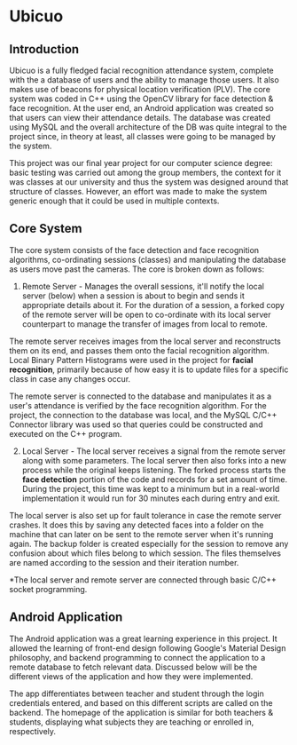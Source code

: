 # Ubicuo

## Introduction
Ubicuo is a fully fledged facial recognition attendance system, complete with the a database of users and the ability to manage those users. It also makes use of beacons for physical location verification (PLV). The core system was coded in C++ using the OpenCV library for face detection & face recognition. At the user end, an Android application was created so that users can view their attendance details. The database was created using MySQL and the overall architecture of the DB was quite integral to the project since, in theory at least, all classes were going to be managed by the system.

This project was our final year project for our computer science degree: basic testing was carried out among the group members, the context for it was classes at our university and thus the system was designed around that structure of classes. However, an effort was made to make the system generic enough that it could be used in multiple contexts.

## Core System
The core system consists of the face detection and face recognition algorithms, co-ordinating sessions (classes) and manipulating the database as users move past the cameras. The core is broken down as follows:

  1. Remote Server - Manages the overall sessions, it'll notify the local server (below) when a session is about to begin and sends it appropriate details about it. For the duration of a session, a forked copy of the remote server will be open to co-ordinate with its local server counterpart to manage the transfer of images from local to remote.
  
  The remote server receives images from the local server and reconstructs them on its end, and passes them onto the facial recognition algorithm. Local Binary Pattern Histograms were used in the project for **facial recognition**, primarily because of how easy it is to update files for a specific class in case any changes occur.
  
  The remote server is connected to the database and manipulates it as a user's attendance is verified by the face recognition algorithm. For the project, the connection to the database was local, and the MySQL C/C++ Connector library was used so that queries could be constructed and executed on the C++ program.
  
  2. Local Server - The local server receives a signal from the remote server along with some parameters. The local server then also forks into a new process while the original keeps listening. The forked process starts the **face detection** portion of the code and records for a set amount of time. During the project, this time was kept to a minimum but in a real-world implementation it would run for 30 minutes each during entry and exit.
  
  The local server is also set up for fault tolerance in case the remote server crashes. It does this by saving any detected faces into a folder on the machine that can later on be sent to the remote server when it's running again. The backup folder is created especially for the session to remove any confusion about which files belong to which session. The files themselves are named according to the session and their iteration number.
  
  *The local server and remote server are connected through basic C/C++ socket programming.
  
## Android Application
The Android application was a great learning experience in this project. It allowed the learning of front-end design following Google's Material Design philosophy, and backend programming to connect the application to a remote database to fetch relevant data. Discussed below will be the different views of the application and how they were implemented.

The app differentiates between teacher and student through the login credentials entered, and based on this different scripts are called on the backend. The homepage of the application is similar for both teachers & students, displaying what subjects they are teaching or enrolled in, respectively.


  

